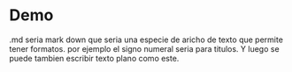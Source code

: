 # Demo

.md seria mark down que seria una especie de aricho de texto que permite tener formatos.
por ejemplo el signo numeral seria para titulos. Y luego se puede tambien escribir texto plano
como este.
